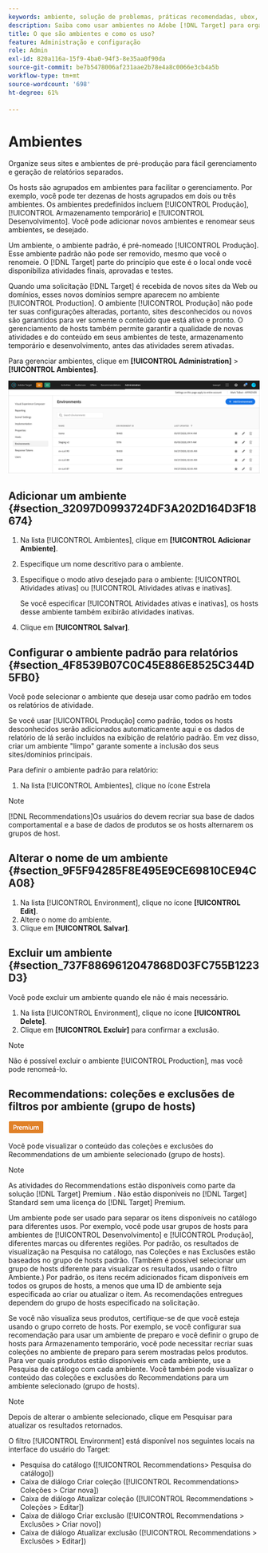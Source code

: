 ```yaml
---
keywords: ambiente, solução de problemas, práticas recomendadas, ubox, redirecionamentos, redirecionamento, lista de permissões, lista negra, lista de bloqueios,  lista de permissões
description: Saiba como usar ambientes no Adobe [!DNL Target] para organizar seus sites e ambientes de pré-produção para fácil gerenciamento e relatórios separados.
title: O que são ambientes e como os uso?
feature: Administração e configuração
role: Admin
exl-id: 820a116a-15f9-4ba0-94f3-8e35aa0f90da
source-git-commit: be7b5478006af231aae2b78e4a8c0066e3cb4a5b
workflow-type: tm+mt
source-wordcount: '698'
ht-degree: 61%

---
```


# Ambientes

Organize seus sites e ambientes de pré-produção para fácil gerenciamento e geração de relatórios separados.

Os hosts são agrupados em ambientes para facilitar o gerenciamento. Por exemplo, você pode ter dezenas de hosts agrupados em dois ou três ambientes. Os ambientes predefinidos incluem [!UICONTROL Produção], [!UICONTROL Armazenamento temporário] e [!UICONTROL Desenvolvimento]. Você pode adicionar novos ambientes e renomear seus ambientes, se desejado.

Um ambiente, o ambiente padrão, é pré-nomeado [!UICONTROL Produção]. Esse ambiente padrão não pode ser removido, mesmo que você o renomeie. O [!DNL Target] parte do princípio que este é o local onde você disponibiliza atividades finais, aprovadas e testes.

Quando uma solicitação [!DNL Target] é recebida de novos sites da Web ou domínios, esses novos domínios sempre aparecem no ambiente [!UICONTROL Production]. O ambiente [!UICONTROL Produção] não pode ter suas configurações alteradas, portanto, sites desconhecidos ou novos são garantidos para ver somente o conteúdo que está ativo e pronto. O gerenciamento de hosts também permite garantir a qualidade de novas atividades e do conteúdo em seus ambientes de teste, armazenamento temporário e desenvolvimento, antes das atividades serem ativadas.

Para gerenciar ambientes, clique em **[!UICONTROL Administration]** > **[!UICONTROL Ambientes]**.

![Lista de ambientes](/help/administrating-target/assets/environments.png)

## Adicionar um ambiente {#section_32097D0993724DF3A202D164D3F18674}

1. Na lista [!UICONTROL Ambientes], clique em **[!UICONTROL Adicionar Ambiente]**.
1. Especifique um nome descritivo para o ambiente.
1. Especifique o modo ativo desejado para o ambiente: [!UICONTROL Atividades ativas] ou [!UICONTROL Atividades ativas e inativas].

   Se você especificar [!UICONTROL Atividades ativas e inativas], os hosts desse ambiente também exibirão atividades inativas.

1. Clique em **[!UICONTROL Salvar]**.

## Configurar o ambiente padrão para relatórios {#section_4F8539B07C0C45E886E8525C344D5FB0}

Você pode selecionar o ambiente que deseja usar como padrão em todos os relatórios de atividade.

Se você usar [!UICONTROL Produção] como padrão, todos os hosts desconhecidos serão adicionados automaticamente aqui e os dados de relatório de lá serão incluídos na exibição de relatório padrão. Em vez disso, criar um ambiente &quot;limpo&quot; garante somente a inclusão dos seus sites/domínios principais.

Para definir o ambiente padrão para relatório:

1. Na lista [!UICONTROL Ambientes], clique no ícone Estrela

>[!NOTE]
>
>[!DNL Recommendations]Os usuários do devem recriar sua base de dados comportamental e a base de dados de produtos se os hosts alternarem os grupos de host.

## Alterar o nome de um ambiente {#section_9F5F94285F8E495E9CE69810CE94CA08}

1. Na lista [!UICONTROL Environment], clique no ícone **[!UICONTROL Edit]**.
1. Altere o nome do ambiente.
1. Clique em **[!UICONTROL Salvar]**.

## Excluir um ambiente {#section_737F8869612047868D03FC755B1223D3}

Você pode excluir um ambiente quando ele não é mais necessário.

1. Na lista [!UICONTROL Environment], clique no ícone **[!UICONTROL Delete]**.
1. Clique em **[!UICONTROL Excluir]** para confirmar a exclusão.

>[!NOTE]
>
>Não é possível excluir o ambiente [!UICONTROL Production], mas você pode renomeá-lo.

## Recommendations: coleções e exclusões de filtros por ambiente (grupo de hosts)

![Selo premium](/help/assets/premium.png)

Você pode visualizar o conteúdo das coleções e exclusões do Recommendations de um ambiente selecionado (grupo de hosts).

>[!NOTE]
>
>As atividades do Recommendations estão disponíveis como parte da solução [!DNL Target] Premium . Não estão disponíveis no [!DNL Target] Standard sem uma licença do [!DNL Target] Premium.

Um ambiente pode ser usado para separar os itens disponíveis no catálogo para diferentes usos. Por exemplo, você pode usar grupos de hosts para ambientes de [!UICONTROL Desenvolvimento] e [!UICONTROL Produção], diferentes marcas ou diferentes regiões. Por padrão, os resultados de visualização na Pesquisa no catálogo, nas Coleções e nas Exclusões estão baseados no grupo de hosts padrão. (Também é possível selecionar um grupo de hosts diferente para visualizar os resultados, usando o filtro Ambiente.) Por padrão, os itens recém adicionados ficam disponíveis em todos os grupos de hosts, a menos que uma ID de ambiente seja especificada ao criar ou atualizar o item. As recomendações entregues dependem do grupo de hosts especificado na solicitação.

Se você não visualiza seus produtos, certifique-se de que você esteja usando o grupo correto de hosts. Por exemplo, se você configurar sua recomendação para usar um ambiente de preparo e você definir o grupo de hosts para Armazenamento temporário, você pode necessitar recriar suas coleções no ambiente de preparo para serem mostradas pelos produtos. Para ver quais produtos estão disponíveis em cada ambiente, use a Pesquisa de catálogo com cada ambiente. Você também pode visualizar o conteúdo das coleções e exclusões do Recommendations para um ambiente selecionado (grupo de hosts).

>[!NOTE]
>Depois de alterar o ambiente selecionado, clique em Pesquisar para atualizar os resultados retornados.

O filtro [!UICONTROL Environment] está disponível nos seguintes locais na interface do usuário do Target:

* Pesquisa do catálogo ([!UICONTROL Recommendations> Pesquisa do catálogo])
* Caixa de diálogo Criar coleção ([!UICONTROL Recommendations> Coleções > Criar nova])
* Caixa de diálogo Atualizar coleção ([!UICONTROL Recommendations > Coleções > Editar])
* Caixa de diálogo Criar exclusão ([!UICONTROL Recommendations > Exclusões > Criar novo])
* Caixa de diálogo Atualizar exclusão ([!UICONTROL Recommendations > Exclusões > Editar])
